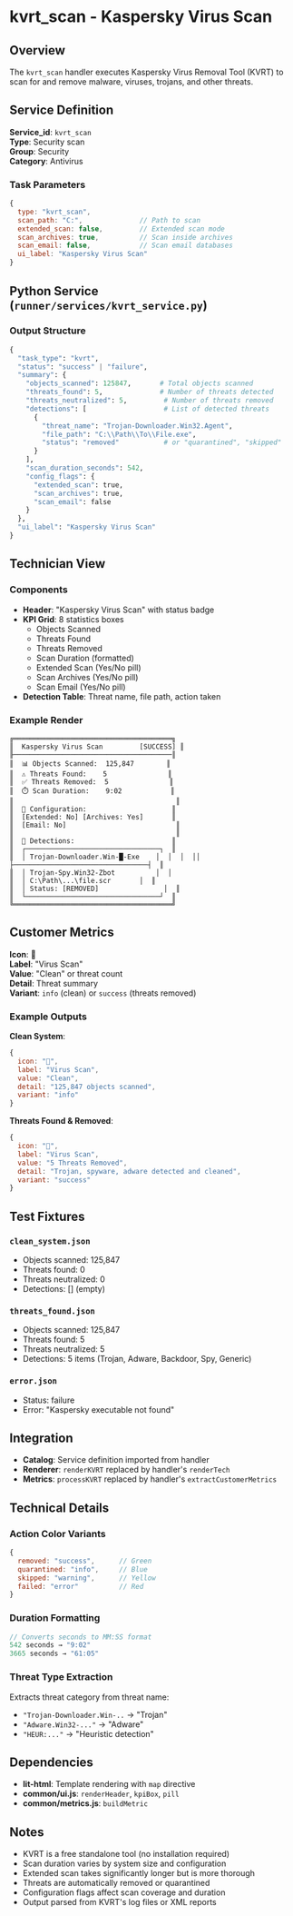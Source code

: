 # kvrt_scan - Kaspersky Virus Scan

## Overview

The `kvrt_scan` handler executes Kaspersky Virus Removal Tool (KVRT) to scan for and remove malware, viruses, trojans, and other threats.

## Service Definition

**Service_id**: `kvrt_scan`  
**Type**: Security scan  
**Group**: Security  
**Category**: Antivirus

### Task Parameters

```javascript
{
  type: "kvrt_scan",
  scan_path: "C:",              // Path to scan
  extended_scan: false,         // Extended scan mode
  scan_archives: true,          // Scan inside archives
  scan_email: false,            // Scan email databases
  ui_label: "Kaspersky Virus Scan"
}
```

## Python Service (`runner/services/kvrt_service.py`)

### Output Structure

```python
{
  "task_type": "kvrt",
  "status": "success" | "failure",
  "summary": {
    "objects_scanned": 125847,       # Total objects scanned
    "threats_found": 5,              # Number of threats detected
    "threats_neutralized": 5,         # Number of threats removed
    "detections": [                   # List of detected threats
      {
        "threat_name": "Trojan-Downloader.Win32.Agent",
        "file_path": "C:\\Path\\To\\File.exe",
        "status": "removed"           # or "quarantined", "skipped"
      }
    ],
    "scan_duration_seconds": 542,
    "config_flags": {
      "extended_scan": true,
      "scan_archives": true,
      "scan_email": false
    }
  },
  "ui_label": "Kaspersky Virus Scan"
}
```

## Technician View

### Components

- **Header**: "Kaspersky Virus Scan" with status badge
- **KPI Grid**: 8 statistics boxes
  - Objects Scanned
  - Threats Found
  - Threats Removed
  - Scan Duration (formatted)
  - Extended Scan (Yes/No pill)
  - Scan Archives (Yes/No pill)
  - Scan Email (Yes/No pill)
- **Detection Table**: Threat name, file path, action taken

### Example Render

```
╔═══════════════════════════════════════╗
║  Kaspersky Virus Scan         [SUCCESS] ║
╟───────────────────────────────────────║
║  📊 Objects Scanned:  125,847        ║
║  ⚠️ Threats Found:    5               ║
║  ✅ Threats Removed:  5               ║
║  ⏱️ Scan Duration:    9:02            ║
║                                        ║
║  🔧 Configuration:                     ║
║  [Extended: No] [Archives: Yes]       ║
║  [Email: No]                           ║
║                                        ║
║  🦠 Detections:                        ║
║  ┌─────────────────────────────────┐  ║
║  │ Trojan-Downloader.Win-█-Exe    │  │  │  ││  ├─────────────────────────────────┤  ║
║  │ Trojan-Spy.Win32-Zbot          │  │
║  │ C:\Path\...\file.scr       │  ║
║  │ Status: [REMOVED]                │  ║
║  └─────────────────────────────────┘  ║
╚═══════════════════════════════════════╝
```

## Customer Metrics

**Icon**: 🦠  
**Label**: "Virus Scan"  
**Value**: "Clean" or threat count  
**Detail**: Threat summary  
**Variant**: `info` (clean) or `success` (threats removed)

### Example Outputs

**Clean System**:

```javascript
{
  icon: "🦠",
  label: "Virus Scan",
  value: "Clean",
  detail: "125,847 objects scanned",
  variant: "info"
}
```

**Threats Found & Removed**:

```javascript
{
  icon: "🦠",
  label: "Virus Scan",
  value: "5 Threats Removed",
  detail: "Trojan, spyware, adware detected and cleaned",
  variant: "success"
}
```

## Test Fixtures

### `clean_system.json`

- Objects scanned: 125,847
- Threats found: 0
- Threats neutralized: 0
- Detections: [] (empty)

### `threats_found.json`

- Objects scanned: 125,847
- Threats found: 5
- Threats neutralized: 5
- Detections: 5 items (Trojan, Adware, Backdoor, Spy, Generic)

### `error.json`

- Status: failure
- Error: "Kaspersky executable not found"

## Integration

- **Catalog**: Service definition imported from handler
- **Renderer**: `renderKVRT` replaced by handler's `renderTech`
- **Metrics**: `processKVRT` replaced by handler's `extractCustomerMetrics`

## Technical Details

### Action Color Variants

```javascript
{
  removed: "success",      // Green
  quarantined: "info",     // Blue
  skipped: "warning",      // Yellow
  failed: "error"          // Red
}
```

### Duration Formatting

```javascript
// Converts seconds to MM:SS format
542 seconds → "9:02"
3665 seconds → "61:05"
```

### Threat Type Extraction

Extracts threat category from threat name:

- `"Trojan-Downloader.Win-..` → "Trojan"
- `"Adware.Win32-..."` → "Adware"
- `"HEUR:..."` → "Heuristic detection"

## Dependencies

- **lit-html**: Template rendering with `map` directive
- **common/ui.js**: `renderHeader`, `kpiBox`, `pill`
- **common/metrics.js**: `buildMetric`

## Notes

- KVRT is a free standalone tool (no installation required)
- Scan duration varies by system size and configuration
- Extended scan takes significantly longer but is more thorough
- Threats are automatically removed or quarantined
- Configuration flags affect scan coverage and duration
- Output parsed from KVRT's log files or XML reports
